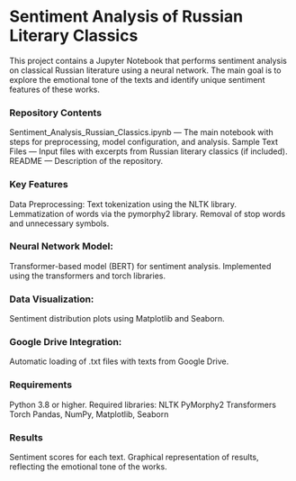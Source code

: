 # Sentiment Analysis of Russian Literary Classics

This project contains a Jupyter Notebook that performs sentiment analysis on classical Russian literature using a neural network. The main goal is to explore the emotional tone of the texts and identify unique sentiment features of these works.

### Repository Contents

Sentiment_Analysis_Russian_Classics.ipynb — The main notebook with steps for preprocessing, model configuration, and analysis.
Sample Text Files — Input files with excerpts from Russian literary classics (if included).
README — Description of the repository.

### Key Features

Data Preprocessing:
Text tokenization using the NLTK library.
Lemmatization of words via the pymorphy2 library.
Removal of stop words and unnecessary symbols.

### Neural Network Model:

Transformer-based model (BERT) for sentiment analysis.
Implemented using the transformers and torch libraries.

### Data Visualization:

Sentiment distribution plots using Matplotlib and Seaborn.

### Google Drive Integration:

Automatic loading of .txt files with texts from Google Drive.

### Requirements
Python 3.8 or higher.
Required libraries:
NLTK
PyMorphy2
Transformers
Torch
Pandas, NumPy, Matplotlib, Seaborn

### Results

Sentiment scores for each text.
Graphical representation of results, reflecting the emotional tone of the works.
